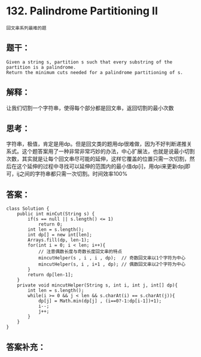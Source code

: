 # 132. Palindrome Partitioning II
    回文串系列最难的题
## 题干：
```
Given a string s, partition s such that every substring of the partition is a palindrome.
Return the minimum cuts needed for a palindrome partitioning of s.
```
## 解释：
让我们切割一个字符串，使得每个部分都是回文串，返回切割的最小次数

## 思考：
字符串，极值，肯定是用dp。但是回文类的题用dp很难做，因为不好判断递推关系式。这个题答案用了一种非常非常巧妙的办法，中心扩展法，也就是说最小切割次数，其实就是让每个回文串尽可能的延伸，这样它覆盖的位置只需一次切割，然后在这个延伸的过程中寻找可以延伸的范围内的最小值dp[i]，用dpi来更新dpj即可，ij之间的字符串都只需一次切割。时间效率100%

## 答案：
```
class Solution {
    public int minCut(String s) {
        if(s == null || s.length() <= 1)
            return 0;
        int len = s.length();
        int dp[] = new int[len];
        Arrays.fill(dp, len-1);
        for(int i = 0; i < len; i++){
            // 注意偶数长度与奇数长度回文串的特点
            mincutHelper(s , i , i , dp);  // 奇数回文串以1个字符为中心
            mincutHelper(s, i , i+1 , dp); // 偶数回文串以2个字符为中心
        }
        return dp[len-1];
    }
    private void mincutHelper(String s, int i, int j, int[] dp){
        int len = s.length();
        while(i >= 0 && j < len && s.charAt(i) == s.charAt(j)){
            dp[j] = Math.min(dp[j] , (i==0?-1:dp[i-1])+1);
            i--;
            j++;
        }
    }
}
```
## 答案补充：

